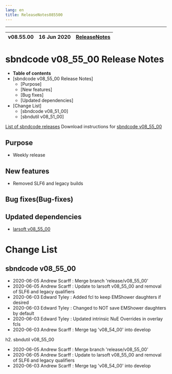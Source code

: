 ```yaml
---
lang: en
title: ReleaseNotes085500
---
```


-----------------------------------------------------------------------------
| v08.55.00 | 16 Jun 2020 | [ReleaseNotes](ReleaseNotes085500.html) |
| --- | --- | --- |



sbndcode v08_55_00 Release Notes
=======================================================================================

-   **Table of contents**
-   [sbndcode v08_55_00 Release Notes]
    -   [Purpose]
    -   [New features]
    -   [Bug fixes]
    -   [Updated dependencies]
-   [Change List]
    -   [sbndcode v08\_51\_00]
    -   [sbndutil v08\_51\_00]

[List of sbndcode releases](List_of_SBND_code_releases.html)
Download instructions for [sbndcode v08_55_00](http://scisoft.fnal.gov/scisoft/bundles/sbnd/v08_55_00/sbndcode-v08_55_00.html)

Purpose
---------------------------------------------------

* Weekly release

New features
---------------------------------------------------

* Removed SLF6 and legacy builds

Bug fixes(Bug-fixes)
---------------------------------------------------

Updated dependencies
---------------------------------------------------

* [larsoft v08_55_00](https://cdcvs.fnal.gov/redmine/projects/larsoft/wiki/ReleaseNotes085500)

Change List
==========================================

sbndcode v08_55_00
---------------------------------------------------

* 2020-06-05  Andrew Scarff : Merge branch 'release/v08_55_00'
* 2020-06-05  Andrew Scarff : Update to larsoft v08_55_00 and removal of SLF6 and legacy qualifiers
* 2020-06-03  Edward Tyley : Added fcl to keep EMShower daughters if desired
* 2020-06-03  Edward Tyley : Changed to NOT save EMShower daughters by default
* 2020-06-03  Edward Tyley : Updated intrinsic NuE Overrides in overlay fcls
* 2020-06-03  Andrew Scarff : Merge tag 'v08_54_00' into develop

h2. sbndutil v08_55_00

* 2020-06-05  Andrew Scarff : Merge branch 'release/v08_55_00'
* 2020-06-05  Andrew Scarff : Update to larsoft v08_55_00 and removal of SLF6 and legacy qualifiers
* 2020-06-03  Andrew Scarff : Merge tag 'v08_54_00' into develop


